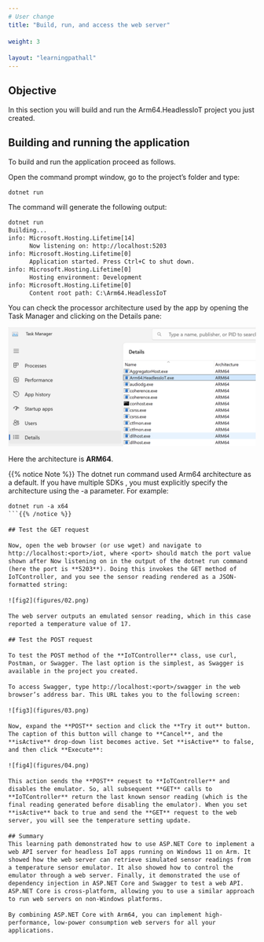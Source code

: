 ```yaml
---
# User change
title: "Build, run, and access the web server"

weight: 3

layout: "learningpathall"
---
```


## Objective
In this section you will build and run the Arm64.HeadlessIoT project you just created.

## Building and running the application
To build and run the application proceed as follows. 

Open the command prompt window, go to the project’s folder and type:
```console
dotnet run
```

The command will generate the following output:

```output
dotnet run
Building...
info: Microsoft.Hosting.Lifetime[14]
      Now listening on: http://localhost:5203
info: Microsoft.Hosting.Lifetime[0]
      Application started. Press Ctrl+C to shut down.
info: Microsoft.Hosting.Lifetime[0]
      Hosting environment: Development
info: Microsoft.Hosting.Lifetime[0]
      Content root path: C:\Arm64.HeadlessIoT
```

You can check the processor architecture used by the app by opening the Task Manager and clicking on the Details pane:

![fig1](figures/01.png)

Here the architecture is **ARM64**.

{{% notice Note %}} The dotnet run command used Arm64 architecture as a default. If you have multiple SDKs , you must explicitly specify the architecture using the -a parameter. For example: 

```console
dotnet run -a x64
```{{% /notice %}}

## Test the GET request

Now, open the web browser (or use wget) and navigate to http://localhost:<port>/iot, where <port> should match the port value shown after Now listening on in the output of the dotnet run command (here the port is **5203**). Doing this invokes the GET method of IoTController, and you see the sensor reading rendered as a JSON-formatted string:

![fig2](figures/02.png)

The web server outputs an emulated sensor reading, which in this case reported a temperature value of 17.

## Test the POST request

To test the POST method of the **IoTController** class, use curl, Postman, or Swagger. The last option is the simplest, as Swagger is available in the project you created.

To access Swagger, type http://localhost:<port>/swagger in the web browser’s address bar. This URL takes you to the following screen:

![fig3](figures/03.png)

Now, expand the **POST** section and click the **Try it out** button. The caption of this button will change to **Cancel**, and the **isActive** drop-down list becomes active. Set **isActive** to false, and then click **Execute**:

![fig4](figures/04.png)

This action sends the **POST** request to **IoTController** and disables the emulator. So, all subsequent **GET** calls to **IoTController** return the last known sensor reading (which is the final reading generated before disabling the emulator). When you set **isActive** back to true and send the **GET** request to the web server, you will see the temperature setting update.

## Summary
This learning path demonstrated how to use ASP.NET Core to implement a web API server for headless IoT apps running on Windows 11 on Arm. It showed how the web server can retrieve simulated sensor readings from a temperature sensor emulator. It also showed how to control the emulator through a web server. Finally, it demonstrated the use of dependency injection in ASP.NET Core and Swagger to test a web API. ASP.NET Core is cross-platform, allowing you to use a similar approach to run web servers on non-Windows platforms.

By combining ASP.NET Core with Arm64, you can implement high-performance, low-power consumption web servers for all your applications. 
